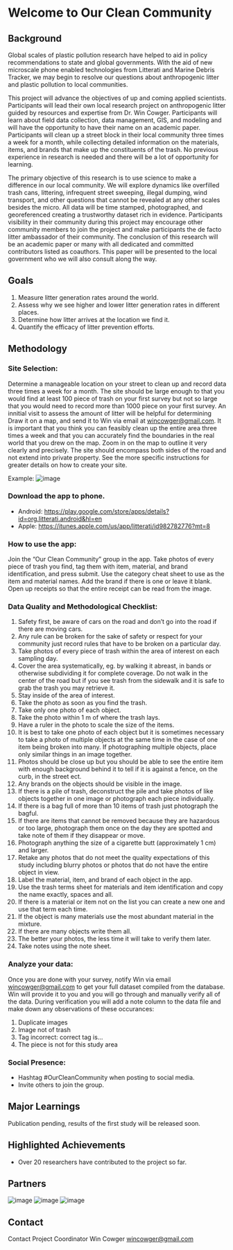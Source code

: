 # Welcome to Our Clean Community

## Background
Global scales of plastic pollution research have helped to aid in policy recommendations to state and global governments. With the aid of new microscale phone enabled technologies from Litterati and Marine Debris Tracker, we may begin to resolve our questions about anthropogenic litter and plastic pollution to local communities. 

This project will advance the objectives of up and coming applied scientists. Participants will lead their own local research project on anthropogenic litter guided by resources and expertise from Dr. Win Cowger. Participants will learn about field data collection, data management, GIS, and modeling and will have the opportunity to have their name on an academic paper. Participants will clean up a street block in their local community three times a week for a month, while collecting detailed information on the materials, items, and brands that make up the constituents of the trash. No previous experience in research is needed and there will be a lot of opportunity for learning. 

The primary objective of this research is to use science to make a difference in our local community. We will explore dynamics like overfilled trash cans, littering, infrequent street sweeping, illegal dumping, wind transport, and other questions that cannot be revealed at any other scales besides the micro. All data will be time stamped, photographed, and georeferenced creating a trustworthy dataset rich in evidence. Participants visibility in their community during this project may encourage other community members to join the project and make participants the de facto litter ambassador of their community. The conclusion of this research will be an academic paper or many with all dedicated and committed contributors listed as coauthors. This paper will be presented to the local government who we will also consult along the way. 

## Goals
1. Measure litter generation rates around the world. 
2. Assess why we see higher and lower litter generation rates in different places. 
3. Determine how litter arrives at the location we find it. 
4. Quantify the efficacy of litter prevention efforts. 

## Methodology
### Site Selection:

Determine a manageable location on your street to clean up and record data three times a week for a month. The site should be large enough to that you would find at least 100 piece of trash on your first survey but not so large that you would need to record more than 1000 piece on your first survey. An innitial visit to assess the amount of litter will be helpful for determining  Draw it on a map, and send it to Win via email at wincowger@gmail.com. It is important that you think you can feasibly clean up the entire area three times a week and that you can accurately find the boundaries in the real world that you drew on the map. Zoom in on the map to outline it very clearly and precisely. The site should encompass both sides of the road and not extend into private property. See the more specific instructions for greater details on how to create your site.

Example:
![image](https://user-images.githubusercontent.com/26821843/136639726-50feba9e-5096-41b2-8a5d-a9b510b868d5.png)


### Download the app to phone. 
- Android: https://play.google.com/store/apps/details?id=org.litterati.android&hl=en
- Apple: https://itunes.apple.com/us/app/litterati/id982782776?mt=8


### How to use the app:
Join the “Our Clean Community” group in the app. Take photos of every piece of trash you find, tag them with item, material, and brand identification, and press submit. Use the category cheat sheet to use as the item and material names. Add the brand if there is one or leave it blank. Open up receipts so that the entire receipt can be read from the image.


### Data Quality and Methodological  Checklist: 
1. Safety first, be aware of cars on the road and don’t go into the road if there are moving cars.
2. Any rule can be broken for the sake of safety or respect for your community just record rules that have to be broken on a particular day.
3. Take photos of every piece of trash within the area of interest on each sampling day.
4. Cover the area systematically, eg. by walking it abreast, in bands or otherwise subdividing it for complete coverage. Do not walk in the center of the road but if you see trash from the sidewalk and it is safe to grab the trash you may retrieve it.
5. Stay inside of the area of interest.
6. Take the photo as soon as you find the trash.
7. Take only one photo of each object.
8. Take the photo within 1 m of where the trash lays.
9. Have a ruler in the photo to scale the size of the items. 
10. It is best to take one photo of each object but it is sometimes necessary to take a photo of multiple objects at the same time in the case of one item being broken into many. If photographing multiple objects, place only similar things in an image together.
11. Photos should be close up but you should be able to see the entire item with enough background behind it to tell if it is against a fence, on the curb, in the street ect.
12. Any brands on the objects should be visible in the image.
13. If there is a pile of trash, deconstruct the pile and take photos of like objects together in one image or photograph each piece individually.
14. If there is a bag full of more than 10 items of trash just photograph the bagful. 
15. If there are items that cannot be removed because they are hazardous or too large, photograph them once on the day they are spotted and take note of them if they disappear or move. 
16. Photograph anything the size of a cigarette butt (approximately 1 cm) and larger.
17. Retake any photos that do not meet the quality expectations of this study including blurry photos or photos that do not have the entire object in view. 
18. Label the material, item, and brand of each object in the app. 
19. Use the trash terms sheet for materials and item identification and copy the name exactly, spaces and all. 
20. If there is a material or item not on the list you can create a new one and use that term each time.
21. If the object is many materials use the most abundant material in the mixture.
22. If there are many objects write them all.
23. The better your photos, the less time it will take to verify them later.
24. Take notes using the note sheet.

### Analyze your data:

Once you are done with your survey, notify Win via email wincowger@gmail.com to get your full dataset compiled from the database. Win will provide it to you and you will go through and manually verify all of the data. During verification you will add a note column to the data file and make down any observations of these occurances:
1. Duplicate images
2. Image not of trash
3. Tag incorrect: correct tag is...
4. The piece is not for this study area

### Social Presence:

- Hashtag #OurCleanCommunity when posting to social media. 
- Invite others to join the group.

## Major Learnings
Publication pending, results of the first study will be released soon. 

## Highlighted Achievements
- Over 20 researchers have contributed to the project so far. 

## Partners
![image](https://user-images.githubusercontent.com/26821843/136639629-98e3374a-5101-43a1-91d4-a95e46d125fe.png)
![image](https://user-images.githubusercontent.com/26821843/136639000-191ff00d-603f-4363-87d8-bfd2180558ea.png)
![image](https://user-images.githubusercontent.com/26821843/136639598-15db300d-51fc-4a5c-832d-9ea47b18639f.png)


## Contact
Contact Project Coordinator Win Cowger <wincowger@gmail.com>

